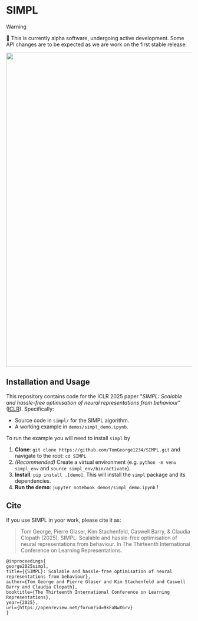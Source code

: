 # SIMPL

> [!WARNING]
> 🚧 This is currently alpha software, undergoing active development. Some API changes are to be expected as we are work on the first stable release.


<img src="simpl.gif" width=850>

## Installation and Usage
This repository contains code for the ICLR 2025 paper "_SIMPL: Scalable and hassle-free optimisation of neural representations from behaviour_" ([ICLR](https://openreview.net/forum?id=9kFaNwX6rv)). Specifically: 

* Source code in `simpl/` for the SIMPL algorithm.
* A working example in `demos/simpl_demo.ipynb`.

To run the example you will need to install `simpl` by 

1. **Clone**: `git clone https://github.com/TomGeorge1234/SIMPL.git` and navigate to the root: `cd SIMPL`
3. _(Recommended)_ Create a virtual environment (e.g. `python -m venv simpl_env` and `source simpl_env/bin/activate`). 
4. **Install**: `pip install .[demo]`. This will install the `simpl` package and its dependencies.
5. **Run the demo**: `jupyter notebook demos/simpl_demo.ipynb` !


## Cite 
If you use SIMPL in yoor work, please cite it as: 

> Tom George, Pierre Glaser, Kim Stachenfeld, Caswell Barry, & Claudia Clopath (2025). SIMPL: Scalable and hassle-free optimisation of neural representations from behaviour. In The Thirteenth International Conference on Learning Representations.

```
@inproceedings{
george2025simpl,
title={{SIMPL}: Scalable and hassle-free optimisation of neural representations from behaviour},
author={Tom George and Pierre Glaser and Kim Stachenfeld and Caswell Barry and Claudia Clopath},
booktitle={The Thirteenth International Conference on Learning Representations},
year={2025},
url={https://openreview.net/forum?id=9kFaNwX6rv}
}
```
